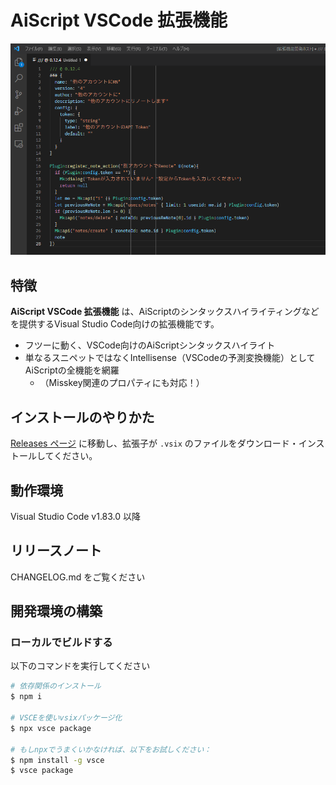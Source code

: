 # AiScript VSCode 拡張機能

![Screenshot](./readme-assets/screenshot.png)

## 特徴

**AiScript VSCode 拡張機能** は、AiScriptのシンタックスハイライティングなどを提供するVisual Studio Code向けの拡張機能です。

- フツーに動く、VSCode向けのAiScriptシンタックスハイライト
- 単なるスニペットではなくIntellisense（VSCodeの予測変換機能）としてAiScriptの全機能を網羅
  - （Misskey関連のプロパティにも対応！）

## インストールのやりかた

[Releases ページ](https://github.com/aiscript-dev/aiscript-vscode/releases) に移動し、拡張子が `.vsix` のファイルをダウンロード・インストールしてください。

## 動作環境

Visual Studio Code v1.83.0 以降

## リリースノート

CHANGELOG.md をご覧ください

## 開発環境の構築

### ローカルでビルドする

以下のコマンドを実行してください

```bash
# 依存関係のインストール
$ npm i

# VSCEを使いvsixパッケージ化
$ npx vsce package

# もしnpxでうまくいかなければ、以下をお試しください：
$ npm install -g vsce
$ vsce package
```
